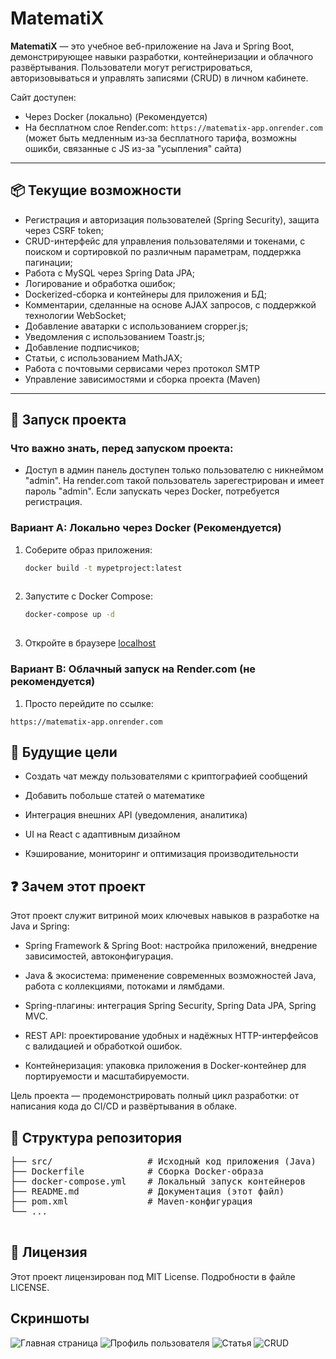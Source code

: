 # MatematiX

**MatematiX** — это учебное веб-приложение на Java и Spring Boot, демонстрирующее навыки разработки, контейнеризации и облачного развёртывания. Пользователи могут регистрироваться, авторизовываться и управлять записями (CRUD) в личном кабинете.

Сайт доступен:
- Через Docker (локально) (Рекомендуется)
- На бесплатном слое Render.com: `https://matematix-app.onrender.com` (может быть медленным из‑за бесплатного тарифа, возможны ошикби, связанные с JS из-за "усыпления" сайта)

---

## 📦 Текущие возможности

- Регистрация и авторизация пользователей (Spring Security), защита через CSRF token;
- CRUD-интерфейс для управления пользователями и токенами, с поиском и сортировкой по различным параметрам, поддержка пагинации;
- Работа с MySQL через Spring Data JPA;
- Логирование и обработка ошибок;
- Dockerized-сборка и контейнеры для приложения и БД;
- Комментарии, сделанные на основе AJAX запросов, с поддержкой технологии WebSocket;
- Добавление аватарки с использованием cropper.js;
- Уведомления с использованием Toastr.js;
- Добавление подписчиков;
- Статьи, с использованием MathJAX;
- Работа с почтовыми сервисами через протокол SMTP
- Управление зависимостями и сборка проекта (Maven)
---


## 🚀 Запуск проекта

### Что важно знать, перед запуском проекта:
- Доступ в админ панель доступен только пользователю с никнеймом "admin". На render.com такой пользователь зарегестрирован и имеет пароль "admin". Если запускать через Docker, потребуется регистрация.
### Вариант A: Локально через Docker (Рекомендуется)

1. Соберите образ приложения:
   
   ```bash
   docker build -t mypetproject:latest
  
2. Запустите с Docker Compose:
   
   ```bash
   docker-compose up -d
  

3. Откройте в браузере [localhost](http://localhost:8080)

### Вариант B: Облачный запуск на Render.com (не рекомендуется)
1. Просто перейдите по ссылке:

`https://matematix-app.onrender.com`

## 🎯 Будущие цели

- Создать чат между пользователями с криптографией сообщений

- Добавить побольше статей о математике

- Интеграция внешних API (уведомления, аналитика)

- UI на React с адаптивным дизайном

- Кэширование, мониторинг и оптимизация производительности

## ❓ Зачем этот проект


Этот проект служит витриной моих ключевых навыков в разработке на Java и Spring:

- Spring Framework & Spring Boot: настройка приложений, внедрение зависимостей, автоконфигурация.

- Java & экосистема: применение современных возможностей Java, работа с коллекциями, потоками и лямбдами.

- Spring-плагины: интеграция Spring Security, Spring Data JPA, Spring MVC.

- REST API: проектирование удобных и надёжных HTTP-интерфейсов с валидацией и обработкой ошибок.

- Контейнеризация: упаковка приложения в Docker-контейнер для портируемости и масштабируемости.

Цель проекта — продемонстрировать полный цикл разработки: от написания кода до CI/CD и развёртывания в облаке.

## 📁 Структура репозитория
<pre>
├── src/                  # Исходный код приложения (Java)
├── Dockerfile            # Сборка Docker-образа
├── docker-compose.yml    # Локальный запуск контейнеров
├── README.md             # Документация (этот файл)
├── pom.xml               # Maven-конфигурация
└── ...
  
</pre>
## 📄 Лицензия

Этот проект лицензирован под MIT License. Подробности в файле LICENSE.

## Скриншоты

![Главная страница](screenshots/home.png)
![Профиль пользователя](screenshots/profile.png)
![Статья](screenshots/article.png)
![CRUD](screenshots/crud.png)
